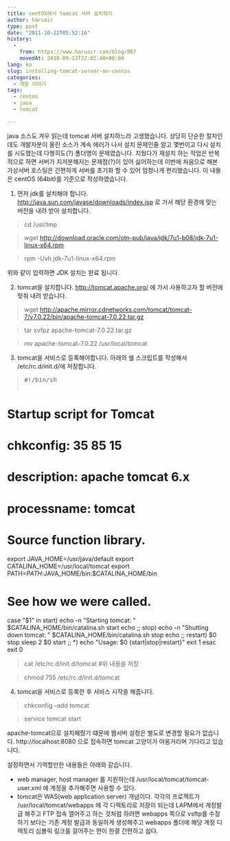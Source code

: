 ```yaml
---
title: centOS에서 tomcat 서버 설치하기
author: haruair
type: post
date: "2011-10-22T05:52:16"
history:
  - 
    from: https://www.haruair.com/blog/887
    movedAt: 2018-09-13T22:02:40+00:00
lang: ko
slug: installing-tomcat-server-on-centos
categories:
  - 개발 이야기
tags:
  - centos
  - java
  - tomcat

---
```

java 소스도 겨우 읽는데 tomcat 서버 설치하느라 고생했습니다. 상당히 단순한 절차인데도 개발자분이 올린 소스가 계속 에러가 나서 설치 문제인줄 알고 몇번이고 다시 설치를 시도했는데 다행히도(?) 폴더명이 문제였습니다. 지웠다가 재설치 하는 작업은 반복적으로 하면 서버가 지저분해지는 문제점(?)이 있어 싫어하는데 이번에 처음으로 해본 가상서버 호스팅은 간편하게 서버를 초기화 할 수 있어 엄청나게 편리했습니다. 이 내용은 centOS (64bit)를 기준으로 작성하였습니다.

1. 먼저 jdk를 설치해야 합니다. http://java.sun.com/javase/downloads/index.jsp 로 가서 해당 환경에 맞는 버전을 내려 받아 설치합니다.

> cd /usr/tmp
  
> wget http://download.oracle.com/otn-pub/java/jdk/7u1-b08/jdk-7u1-linux-x64.rpm
  
> rpm -Uvh jdk-7u1-linux-x64.rpm

위와 같이 입력하면 JDK 설치는 완료 됩니다.

2. tomcat을 설치합니다. http://tomcat.apache.org/ 에 가서 사용하고자 할 버전에 맞춰 내려 받습니다.

> wget http://apache.mirror.cdnetworks.com/tomcat/tomcat-7/v7.0.22/bin/apache-tomcat-7.0.22.tar.gz
  
> tar xvfpz apache-tomcat-7.0.22.tar.gz
  
> mv apache-tomcat-7.0.22 /usr/local/tomcat

3. tomcat을 서비스로 등록해야합니다. 아래의 쉘 스크립트를 작성해서 /etc/rc.d/init.d/에 저장합니다.

> <pre>#!/bin/sh
# Startup script for Tomcat
#
# chkconfig: 35 85 15
# description: apache tomcat 6.x
#
# processname: tomcat
#
# Source function library.
export JAVA_HOME=/usr/java/default
export CATALINA_HOME=/usr/local/tomcat
export PATH=$PATH:$JAVA_HOME/bin:$CATALINA_HOME/bin
# See how we were called.
case "$1" in
  start)
  echo -n "Starting tomcat: "
  $CATALINA_HOME/bin/catalina.sh start
  echo
  ;;
  stop)
  echo -n "Shutting down tomcat: "
  $CATALINA_HOME/bin/catalina.sh stop
  echo
  ;;
  restart)
  $0 stop
  sleep 2
  $0 start
  ;;
  *)
  echo "Usage: $0 {start|stop|restart}"
  exit 1
esac
exit 0</pre>
> 
> cat /etc/rc.d/init.d/tomcat #위 내용을 저장
  
> chmod 755 /etc/rc.d/init.d/tomcat

4. tomcat을 서비스로 등록한 후 서비스 시작을 해줍니다.

> chkconfig &#8211;add tomcat
  
> service tomcat start

apache-tomcat으로 설치해줬기 떄문에 웹서버 설정은 별도로 변경할 필요가 없습니다. http://localhost:8080 으로 접속하면 tomcat 고양이가 야옹거리며 기다리고 있습니다.

설정하면서 기억할만한 내용들은 아래와 같습니다.

  * web manager, host manager 를 지원하는데 /usr/local/tomcat/tomcat-user.xml 에 계정을 추가해주면 사용할 수 있다.
  * tomcat은 WAS(web application server) 개념이다. 각각의 프로젝트가 /usr/local/tomcat/webapps 에 각 디렉토리로 저장이 되는데 LAPM에서 계정발급 해주고 FTP 접속 열어주고 하는 것처럼 하려면 webapps 쪽으로 vsftp를 수정하기 보다는 기존 계정 발급과 동일하게 생성해주고 webapps 폴더에 해당 계정 디렉토리 심볼릭 링크를 걸어주는 편이 한결 간편하고 쉽다.